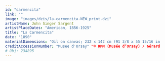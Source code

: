 ```yaml
---
id: "carmencita"
link: ""
image: "images/dzis/la-carmencita-NEW_print.dzi"
artistName: John Singer Sargent
artistPlaceDates: "American, 1856-1925"
title: "La Carmencita"
date: "1890"
materialDimensions: "Oil on canvas; 232 x 142 cm (91 3/8 x 55 15/16 in.)"
creditAccessionNumber: "Musee d'Orsay" "© RMN (Musée d’Orsay) / Gérard Blot"
# Obj: 234895
---
```




